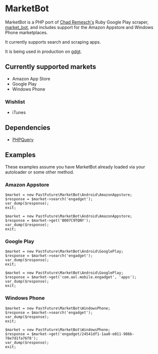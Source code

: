 # MarketBot

MarketBot is a PHP port of [Chad Remesch's](https://github.com/chadrem) Ruby Google Play scraper, [market_bot](https://github.com/chadrem/market_bot), and includes support for the Amazon Appstore and Windows Phone marketplaces.

It currently supports search and scraping apps.

It is being used in production on [gdgt](http://gdgt.com).

## Currently supported markets

* Amazon App Store
* Google Play
* Windows Phone

### Wishlist

* iTunes

## Dependencies

* [PHPQuery](http://code.google.com/p/phpquery/)

## Examples

These examples assume you have MarketBot already loaded via your autoloader or some other method.

### Amazon Appstore
    $market = new PastFuture\MarketBot\Android\AmazonAppstore;
    $response = $market->search('engadget');
    var_dump($response);
    exit;

    $market = new PastFuture\MarketBot\Android\AmazonAppstore;
    $response = $market->get('B007C9TQNY');
    var_dump($response);
    exit;

### Google Play
    $market = new PastFuture\MarketBot\Android\GooglePlay;
    $response = $market->search('engadget');
    var_dump($response);
    exit;

    $market = new PastFuture\MarketBot\Android\GooglePlay;
    $response = $market->get('com.aol.mobile.engadget', 'apps');
    var_dump($response);
    exit;

### Windows Phone
    $market = new PastFuture\MarketBot\WindowsPhone;
    $response = $market->search('engadget');
    var_dump($response);
    exit;

    $market = new PastFuture\MarketBot\WindowsPhone;
    $response = $market->get('engadget/24541df1-1aa0-e011-986b-78e7d1fa76f8');
    var_dump($response);
    exit;


